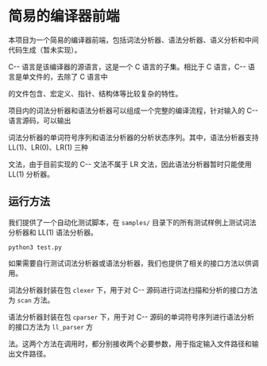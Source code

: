 # 简易的编译器前端

本项目为一个简易的编译器前端，包括词法分析器、语法分析器、语义分析和中间代码生成（暂未实现）。

C-- 语言是该编译器的源语言，这是一个 C 语言的子集。相比于 C 语言，C-- 语言是单文件的，去除了 C 语言中

的文件包含、宏定义、指针、结构体等比较复杂的特性。

项目内的词法分析器和语法分析器可以组成一个完整的编译流程，针对输入的 C-- 语言源码，可以输出

词法分析器的单词符号序列和语法分析器的分析状态序列。其中，语法分析器支持 LL(1)、LR(0)、LR(1) 三种

文法，由于目前实现的 C-- 文法不属于 LR 文法，因此语法分析器暂时只能使用  LL(1) 分析器。

## 运行方法

我们提供了一个自动化测试脚本，在 `samples/` 目录下的所有测试样例上测试词法分析器和 LL(1) 语法分析器。

``` shell
python3 test.py
```

如果需要自行测试词法分析器或语法分析器，我们也提供了相关的接口方法以供调用。

词法分析器封装在包 `clexer` 下，用于对 C-- 源码进行词法扫描和分析的接口方法为 `scan` 方法。

语法分析器封装在包 `cparser` 下，用于对 C-- 源码的单词符号序列进行语法分析的接口方法为 `ll_parser` 方

法。这两个方法在调用时，都分别接收两个必要参数，用于指定输入文件路径和输出文件路径。